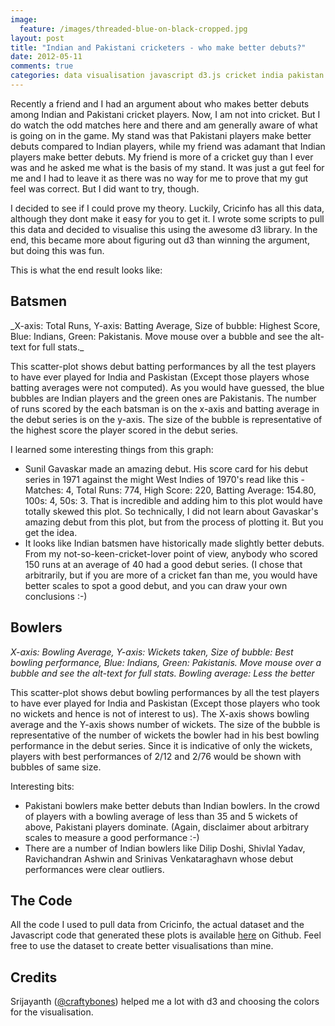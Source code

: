 ```yaml
---
image:
  feature: /images/threaded-blue-on-black-cropped.jpg
layout: post
title: "Indian and Pakistani cricketers - who make better debuts?"
date: 2012-05-11
comments: true
categories: data visualisation javascript d3.js cricket india pakistan
---
```

Recently a friend and I had an argument about who makes better debuts among Indian and Pakistani cricket players. Now, I am not into cricket. But I do watch the odd matches here and there and am generally aware of what is going on in the game. My stand was that Pakistani players make better debuts compared to Indian players, while my friend was adamant that Indian players make better debuts. My friend is more of a cricket guy than I ever was and he asked me what is the basis of my stand. It was just a gut feel for me and I had to leave it as there was no way for me to prove that my gut feel was correct. But I did want to try, though.

I decided to see if I could prove my theory. Luckily, Cricinfo has all this data, although they dont make it easy for you to get it. I wrote some scripts to pull this data and decided to visualise this using the awesome d3 library. In the end, this became more about figuring out d3 than winning the argument, but doing this was fun.

<!--more-->

This is what the end result looks like:

## Batsmen

<script type="text/javascript" src="/visualizations/debuts/d3.v2.js"></script>
<script type="text/javascript" src="/visualizations/debuts/utils.js"></script>
<link type="text/css" rel="stylesheet" href="/visualizations/debuts/stylesheet.css"></link>

<div class="visBatsmen">
</div>
<script type="text/javascript">

var w = 1000;
var h = 500;
var barPadding = 1;
var padding = 30;
var colorMap = {
    "India": "#1f77b4",
    "Pakistan": "#637939"
};

var svgBat = d3.select(".visBatsmen")
    .append("svg")
    .attr("width", w)
    .attr("height", h);

function totalRuns(d) {
    return Number(d.performance.Runs);
};

function batAverage(d) {
    return Number(d.performance.BatAv);
};

function highScore(d) {
    return Number(d.performance.HS);
};

function team(d) {
    return d.country;
};

var prettyDataBatsmen = function(d) {
    return [d.name,
            utils.humanize(d.series),
            "Runs: " + totalRuns(d),
            "Batting Average: " + batAverage(d),
            "High Score: " + highScore(d)]
};

function writeLegend(data) {
    clearLegend(data);
    d3.select(".legendBatsmen")
        .selectAll("ul")
        .attr("class", "foo")
        .data(prettyDataBatsmen(data))
        .enter()
        .append("li")
        .text(function(stat) {
            return stat;
        });
};

function clearLegend(d) {
    d3.select(".legendBatsmen")
        .selectAll("li")
        .remove();
};

var sanitizeBatData = function(data) {
    return data.filter(function(d) {
        return !isNaN(totalRuns(d)) &&
            !isNaN(batAverage(d)) &&
            !isNaN(highScore(d)) &&
            (totalRuns(d) < 600);
    });
};

d3.json("/visualizations/debuts/data/debuts.json", function(dataset) {
    dataset = sanitizeBatData(dataset);

    var xScale = d3.scale.linear()
        .domain([0, d3.max(dataset, function(d) {return totalRuns(d);})])
        .range([2 * padding, w - padding]);

    var yScale = d3.scale.linear()
        .domain([0, d3.max(dataset, function(d) {return batAverage(d);})])
        .range([h - 2 * padding, padding]);

    var radiusScale = d3.scale.sqrt()
        .domain([0, d3.max(dataset, function(d) {return highScore(d);})])
        .range([0, 20]);

    var circles = svgBat.append("g")
        .selectAll("circle")
        .data(dataset)
        .enter()
        .append("circle")
        .attr("cx", function(d, i) {return xScale(totalRuns(d));})
        .attr("cy", function(d) {return yScale(batAverage(d));})
        .attr("r", function(d) {return radiusScale((highScore(d)));})
        .attr("fill", function(d) {
            return colorMap[team(d)];
        })
        .attr("stroke", "white")
        .attr("opacity", 0.6)
        .on("mouseover", function(d){
            d3.select(this)
                .attr("r", function(d) {
                    return radiusScale(highScore(d)) + 5;
                })
                .attr("opacity", "1");
        })
        .on("mouseout", function(d){
            d3.select(this)
                .attr("r", function(d) {return radiusScale(highScore(d));})
                .attr("opacity", 0.6);
        })
        .sort(function(a, b) {
            return highScore(b) -  highScore(a);
        });

    circles.append("title")
        .text(function(d) {return prettyDataBatsmen(d);});

    var xAxis = d3.svg.axis()
        .scale(xScale)
        .ticks(20)
        .orient("bottom");

    svgBat.append("g")
        .attr("class", "axis")
        .attr("transform", "translate(0," + (h - 2 * padding) + ")")
        .call(xAxis);

    svgBat.append("text")
        .text("Total Runs")
        .attr("x", (w - 2 * padding)/2)
        .attr("y", h - padding);

    var yAxis = d3.svg.axis()
        .scale(yScale)
        .ticks(10)
        .orient("left");

    svgBat.append("g")
        .attr("class", "axis")
        .attr("transform", "translate(" +  2 * padding + ", 0)")
        .call(yAxis);

    var yLabel = svgBat.append("g");
    yLabel.append("text")
        .text("Batting Average")
        .attr("text-anchor", "middle");
    yLabel.attr("transform", "translate(" + padding/2 + "," +  (h - padding)/2 +") rotate(270)");

    var xRule = svgBat.append("g")
        .selectAll(".rule")
        .data(yScale.ticks(10))
        .enter()
        .append("g")
        .attr("class", "rule")
        .attr("transform", function(d) {
            return "translate(" + 2 * padding + ", " + yScale(d) + ")";
        });

    xRule.append("line")
        .attr("x2", w - 3 * padding);

    var yRule = svgBat.append("g")
        .selectAll(".rule")
        .data(xScale.ticks(20))
        .enter()
        .append("g")
        .attr("class", "rule")
        .attr("transform", function(d) {
            return "translate(" + xScale(d) + "," + padding + ")";
        });

    yRule.append("line")
        .attr("y2", h - 3 * padding);
});
</script>
<div class="legendBowler">
</div>
_X-axis: Total Runs, Y-axis: Batting Average, Size of bubble: Highest Score, Blue: Indians, Green: Pakistanis. Move mouse over a bubble and see the alt-text for full stats._


This scatter-plot shows debut batting performances by all the test players to have ever played for India and Paskistan (Except those players whose batting averages were not computed). As you would have guessed, the blue bubbles are Indian players and the green ones are Pakistanis. The number of runs scored by the each batsman is on the x-axis and batting average in the debut series is on the y-axis. The size of the bubble is representative of the highest score the player scored in the debut series.

I learned some interesting things from this graph:

* Sunil Gavaskar made an amazing debut. His score card for his debut series in 1971 against the might West Indies of 1970's read like this - Matches: 4, Total Runs: 774, High Score: 220, Batting Average: 154.80, 100s: 4, 50s: 3. That is incredible and adding him to this plot would have totally skewed this plot. So technically, I did not learn about Gavaskar's amazing debut from this plot, but from the process of plotting it. But you get the idea.
* It looks like Indian batsmen have historically made slightly better debuts. From my not-so-keen-cricket-lover point of view, anybody who scored 150 runs at an average of 40 had a good debut series. (I chose that arbitrarily, but if you are more of a cricket fan than me, you would have better scales to spot a good debut, and you can draw your own conclusions :-)


## Bowlers

<div class="visBowler">
</div>

<script type="text/javascript">
var w = 850;
var h = 500;
var barPadding = 1;
var padding = 30;
var colorMap = {
    "India": "#1f77b4",
    "Pakistan": "#637939"
};

var svgBowler = d3.select(".visBowler")
    .append("svg")
    .attr("width", w)
    .attr("height", h);

function bowlAv(d) {
    return Number(d.performance.BowlAv);
};

function wickets(d) {
    return Number(d.performance.W);
};

function bestBowling(d) {
    return Number(d.performance.BB.split("/")[0]);
};

function team(d) {
    return d.country;
};

var prettyDataBowler = function(d) {
    return [d.name,
            utils.humanize(d.series),
            "Bowling Average: " + bowlAv(d),
            "Wickets: " + wickets(d),
            "Best Bowling: " + d.performance.BB]
};

function writeLegend(data) {
    clearLegend(data);
    d3.select(".legendBowler")
        .selectAll("ul")
        .attr("class", "foo")
        .data(prettyDataBowler(data))
        .enter()
        .append("li")
        .text(function(stat) {
            return stat;
        });
};

function clearLegend(d) {
    d3.select(".legendBowler")
        .selectAll("li")
        .remove();
};

var sanitizeBowlData = function(data) {
    return data.filter(function(d) {
        return d.performance.W > 0 && d.performance.BowlAv < 110;
    });
};

d3.json("/visualizations/debuts/data/debuts.json", function(dataset) {
    dataset = sanitizeBowlData(dataset);

    var xScale = d3.scale.linear()
        .domain([0, d3.max(dataset, function(d) {return bowlAv(d);})])
        .range([2 * padding, w - padding]);

    var yScale = d3.scale.linear()
        .domain([0, d3.max(dataset, function(d) {return wickets(d);})])
        .range([h - 2 * padding, padding]);

    var radiusScale = d3.scale.linear()
        .domain([0, d3.max(dataset, function(d) {return bestBowling(d);})])
        .range([0, 20]);

    var circles = svgBowler.append("g")
        .selectAll("circle")
        .data(dataset)
        .enter()
        .append("circle")
        .attr("cx", function(d, i) {return xScale(bowlAv(d));})
        .attr("cy", function(d) {return yScale(wickets(d));})
        .attr("r", function(d) {return radiusScale((bestBowling(d)));})
        .attr("fill", function(d) {
            return colorMap[team(d)];
        })
        .attr("stroke", "white")
        .attr("opacity", 0.6)
        .on("mouseover", function(d){
            d3.select(this)
                .attr("r", function(d) {
                    return radiusScale(bestBowling(d)) + 5;
                })
                .attr("opacity", "1");
        })
        .on("mouseout", function(d){
            d3.select(this)
                .attr("r", function(d) {return radiusScale(bestBowling(d));})
                .attr("opacity", 0.6);
        })
        .sort(function(a, b) {
            return bestBowling(b) -  bestBowling(a);
        });

    circles.append("title")
        .text(function(d) {return prettyDataBowler(d);});

    var xAxis = d3.svg.axis()
        .scale(xScale)
        .ticks(20)
        .orient("bottom");

    svgBowler.append("g")
        .attr("class", "axis")
        .attr("transform", "translate(0," + (h - 2 * padding) + ")")
        .call(xAxis);

    svgBowler.append("text")
        .text("Bowling Average")
        .attr("x", (w - 2 * padding)/2)
        .attr("y", h - padding);

    var yAxis = d3.svg.axis()
        .scale(yScale)
        .ticks(10)
        .orient("left");

    svgBowler.append("g")
        .attr("class", "axis")
        .attr("transform", "translate(" +  2 * padding + ", 0)")
        .call(yAxis);

    var yLabel = svgBowler.append("g");
    yLabel.append("text")
        .text("Wickets")
        .attr("text-anchor", "middle");
    yLabel.attr("transform", "translate(" + padding/2 + "," +  (h - padding)/2 +") rotate(270)");

    var xRule = svgBowler.append("g")
        .selectAll(".rule")
        .data(yScale.ticks(10))
        .enter()
        .append("g")
        .attr("class", "rule")
        .attr("transform", function(d) {
            return "translate(" + 2 * padding + ", " + yScale(d) + ")";
        });

    xRule.append("line")
        .attr("x2", w - 3 * padding);

    var yRule = svgBowler.append("g")
        .selectAll(".rule")
        .data(xScale.ticks(20))
        .enter()
        .append("g")
        .attr("class", "rule")
        .attr("transform", function(d) {
            return "translate(" + xScale(d) + "," + padding + ")";
        });

    yRule.append("line")
        .attr("y2", h - 3 * padding);
});
</script>
<div class="legendBowler">
</div>

_X-axis: Bowling Average, Y-axis: Wickets taken, Size of bubble: Best bowling performance, Blue: Indians, Green: Pakistanis. Move mouse over a bubble and see the alt-text for full stats. Bowling average: Less the better_


This scatter-plot shows debut bowling performances by all the test players to have ever played for India and Paskistan (Except those players who took no wickets and hence is not of interest to us). The X-axis shows bowling average and the Y-axis shows number of wickets. The size of the bubble is representative of the number of wickets the bowler had in his best bowling performance in the debut series. Since it is indicative of only the wickets, players with best performances of 2/12 and 2/76 would be shown with bubbles of same size.

Interesting bits:

* Pakistani bowlers make better debuts than Indian bowlers. In the crowd of players with a bowling average of less than 35 and 5 wickets of above, Pakistani players dominate. (Again, disclaimer about arbitrary scales to measure a good performance :-)
* There are a number of Indian bowlers like Dilip Doshi, Shivlal Yadav, Ravichandran Ashwin and Srinivas Venkataraghavn whose debut performances were clear outliers.


## The Code

All the code I used to pull data from Cricinfo, the actual dataset and the Javascript code that generated these plots is available [here](https://github.com/sdqali/debuts) on Github. Feel free to use the dataset to create better visualisations than mine.

## Credits

Srijayanth ([@craftybones](https://twitter.com/craftybones)) helped me a lot with d3 and choosing the colors for the visualisation.
